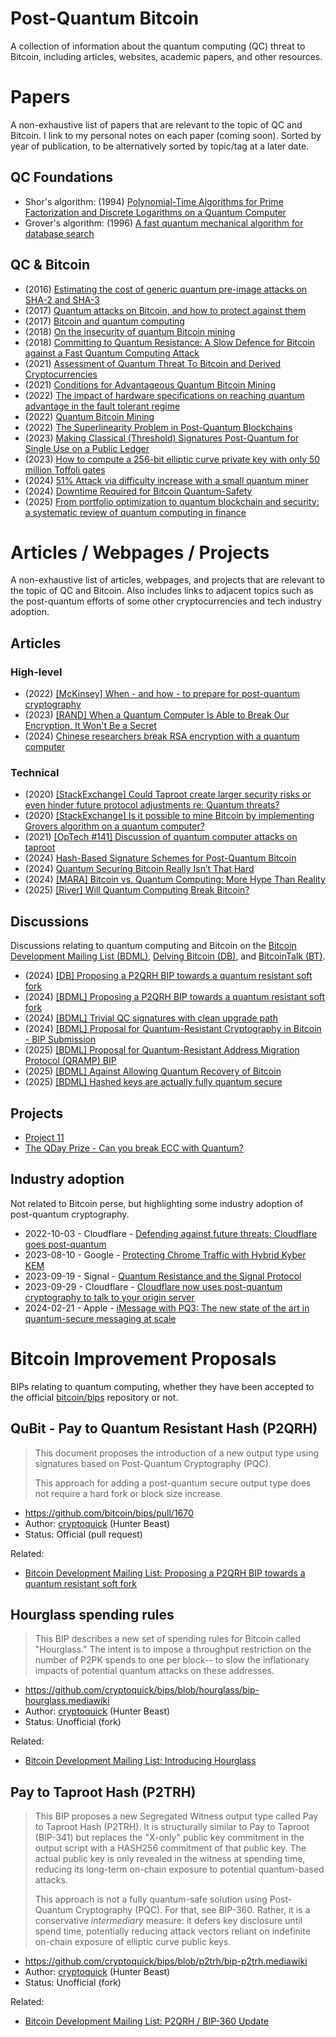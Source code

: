 # Post-Quantum Bitcoin
A collection of information about the quantum computing (QC) threat to Bitcoin, including articles, websites, academic papers, and other resources.

# Papers
A non-exhaustive list of papers that are relevant to the topic of QC and Bitcoin.
I link to my personal notes on each paper (coming soon).
Sorted by year of publication, to be alternatively sorted by topic/tag at a later date.

## QC Foundations
- Shor's algorithm: (1994) [Polynomial-Time Algorithms for Prime Factorization and Discrete Logarithms on a Quantum Computer](https://arxiv.org/abs/quant-ph/9508027v2)
- Grover's algorithm: (1996) [A fast quantum mechanical algorithm for database search](https://arxiv.org/abs/quant-ph/9605043)

## QC & Bitcoin
- (2016) [Estimating the cost of generic quantum pre-image attacks on SHA-2 and SHA-3](https://eprint.iacr.org/2016/992)
- (2017) [Quantum attacks on Bitcoin, and how to protect against them](https://arxiv.org/abs/1710.10377)
- (2017) [Bitcoin and quantum computing](https://arxiv.org/abs/1711.04235)
- (2018) [On the insecurity of quantum Bitcoin mining](https://arxiv.org/abs/1804.08118)
- (2018) [Committing to Quantum Resistance: A Slow Defence for Bitcoin against a Fast Quantum Computing Attack](https://eprint.iacr.org/2018/213)
- (2021) [Assessment of Quantum Threat To Bitcoin and Derived Cryptocurrencies](https://eprint.iacr.org/2021/967)
- (2021) [Conditions for Advantageous Quantum Bitcoin Mining](https://arxiv.org/abs/2110.00878)
- (2022) [The impact of hardware specifications on reaching quantum advantage in the fault tolerant regime](https://pubs.aip.org/avs/aqs/article/4/1/013801/2835275/The-impact-of-hardware-specifications-on-reaching)
- (2022) [Quantum Bitcoin Mining](https://pmc.ncbi.nlm.nih.gov/articles/PMC8946996/)
- (2022) [The Superlinearity Problem in Post-Quantum Blockchains](https://eprint.iacr.org/2022/1423)
- (2023) [Making Classical (Threshold) Signatures Post-Quantum for Single Use on a Public Ledger](https://eprint.iacr.org/2023/420)
- (2023) [How to compute a 256-bit elliptic curve private key with only 50 million Toffoli gates](https://arxiv.org/abs/2306.08585)
- (2024) [51% Attack via difficulty increase with a small quantum miner](https://arxiv.org/abs/2403.08023)
- (2024) [Downtime Required for Bitcoin Quantum-Safety](https://arxiv.org/abs/2410.16965)
- (2025) [From portfolio optimization to quantum blockchain and security: a systematic review of quantum computing in finance](https://jfin-swufe.springeropen.com/articles/10.1186/s40854-025-00751-6)

# Articles / Webpages / Projects
A non-exhaustive list of articles, webpages, and projects that are relevant to the topic of QC and Bitcoin.
Also includes links to adjacent topics such as the post-quantum efforts of some other cryptocurrencies and tech industry adoption.

## Articles

### High-level
- (2022) [[McKinsey] When - and how - to prepare for post-quantum cryptography](https://www.mckinsey.com/capabilities/mckinsey-digital/our-insights/when-and-how-to-prepare-for-post-quantum-cryptography)
- (2023) [[RAND] When a Quantum Computer Is Able to Break Our Encryption, It Won't Be a Secret](https://www.rand.org/pubs/commentary/2023/09/when-a-quantum-computer-is-able-to-break-our-encryption.html)
- (2024) [Chinese researchers break RSA encryption with a quantum computer](https://www.csoonline.com/article/3562701/chinese-researchers-break-rsa-encryption-with-a-quantum-computer.html)

### Technical
- (2020) [[StackExchange] Could Taproot create larger security risks or even hinder future protocol adjustments re: Quantum threats?](https://bitcoin.stackexchange.com/questions/93047/could-taproot-create-larger-security-risks-or-even-hinder-future-protocol-adjust)
- (2020) [[StackExchange] Is it possible to mine Bitcoin by implementing Grovers algorithm on a quantum computer?](https://quantumcomputing.stackexchange.com/questions/9798/is-it-possible-to-mine-bitcoin-by-implementing-grovers-algorithm-on-a-quantum-c/12847#12847)
- (2021) [[OpTech #141] Discussion of quantum computer attacks on taproot](https://bitcoinops.org/en/newsletters/2021/03/24/#discussion-of-quantum-computer-attacks-on-taproot)
- (2024) [Hash-Based Signature Schemes for Post-Quantum Bitcoin](https://conduition.io/cryptography/quantum-hbs/)
- (2024) [Quantum Securing Bitcoin Really Isn’t That Hard](https://blog.coinshares.com/quantum-securing-bitcoin-really-isnt-that-hard-250d16157cb9)
- (2024) [[MARA] Bitcoin vs. Quantum Computing: More Hype Than Reality](https://www.mara.com/posts/bitcoin-vs-quantum-computing-more-hype-than-reality)
- (2025) [[River] Will Quantum Computing Break Bitcoin?](https://river.com/learn/will-quantum-computing-break-bitcoin/)

## Discussions
Discussions relating to quantum computing and Bitcoin on the [Bitcoin Development Mailing List (BDML)](https://groups.google.com/g/bitcoindev), [Delving Bitcoin (DB)](https://delvingbitcoin.org/), and [BitcoinTalk (BT)](https://bitcointalk.org/).

- (2024) [[DB] Proposing a P2QRH BIP towards a quantum resistant soft fork](https://delvingbitcoin.org/t/proposing-a-p2qrh-bip-towards-a-quantum-resistant-soft-fork/956?u=cryptoquick)
- (2024) [[BDML] Proposing a P2QRH BIP towards a quantum resistant soft fork](https://groups.google.com/g/bitcoindev/c/Aee8xKuIC2s)
- (2024) [[BDML] Trivial QC signatures with clean upgrade path](https://groups.google.com/g/bitcoindev/c/8O857bRSVV8)
- (2024) [[BDML] Proposal for Quantum-Resistant Cryptography in Bitcoin - BIP Submission](https://groups.google.com/g/bitcoindev/c/p8xz08YTvkw)
- (2025) [[BDML] Proposal for Quantum-Resistant Address Migration Protocol (QRAMP) BIP](https://groups.google.com/g/bitcoindev/c/8PM6iZCeDMc)
- (2025) [[BDML] Against Allowing Quantum Recovery of Bitcoin](https://groups.google.com/g/bitcoindev/c/uUK6py0Yjq0)
- (2025) [[BDML] Hashed keys are actually fully quantum secure](https://groups.google.com/g/bitcoindev/c/jr1QO95k6Uc)

## Projects
- [Project 11](https://www.projecteleven.com/)
- [The QDay Prize - Can you break ECC with Quantum?](https://www.qdayprize.org/)

## Industry adoption
Not related to Bitcoin perse, but highlighting some industry adoption of post-quantum cryptography.
- 2022-10-03 - Cloudflare - [Defending against future threats: Cloudflare goes post-quantum](https://blog.cloudflare.com/post-quantum-for-all/)
- 2023-08-10 - Google - [Protecting Chrome Traffic with Hybrid Kyber KEM](https://blog.chromium.org/2023/08/protecting-chrome-traffic-with-hybrid.html)
- 2023-09-19 - Signal - [Quantum Resistance and the Signal Protocol](https://signal.org/blog/pqxdh/)
- 2023-09-29 - Cloudflare - [Cloudflare now uses post-quantum cryptography to talk to your origin server](https://blog.cloudflare.com/post-quantum-to-origins/)
- 2024-02-21 - Apple - [iMessage with PQ3: The new state of the art in quantum-secure messaging at scale](https://security.apple.com/blog/imessage-pq3/)

# Bitcoin Improvement Proposals
BIPs relating to quantum computing, whether they have been accepted to the official [bitcoin/bips](https://github.com/bitcoin/bips) repository or not.

## QuBit - Pay to Quantum Resistant Hash (P2QRH)

> This document proposes the introduction of a new output type using signatures based on Post-Quantum Cryptography (PQC).
>
> This approach for adding a post-quantum secure output type does not require a hard fork or block size increase.

- https://github.com/bitcoin/bips/pull/1670
- Author: [cryptoquick](https://github.com/cryptoquick) (Hunter Beast)
- Status: Official (pull request)

Related:
- [Bitcoin Development Mailing List: Proposing a P2QRH BIP towards a quantum resistant soft fork](https://groups.google.com/g/bitcoindev/c/Aee8xKuIC2s)

## Hourglass spending rules

>This BIP describes a new set of spending rules for Bitcoin called "Hourglass." The intent is to impose a throughput restriction on the number of P2PK spends to one per block-- to slow the inflationary impacts of potential quantum attacks on these addresses.

- https://github.com/cryptoquick/bips/blob/hourglass/bip-hourglass.mediawiki
- Author: [cryptoquick](https://github.com/cryptoquick) (Hunter Beast)
- Status: Unofficial (fork)

Related:
- [Bitcoin Development Mailing List: Introducing Hourglass](https://groups.google.com/g/bitcoindev/c/zmg3U117aNc)

## Pay to Taproot Hash (P2TRH)

> This BIP proposes a new Segregated Witness output type called Pay to Taproot Hash (P2TRH). It is structurally similar to Pay to Taproot (BIP-341) but replaces the "X-only" public key commitment in the output script with a HASH256 commitment of that public key. The actual public key is only revealed in the witness at spending time, reducing its long-term on-chain exposure to potential quantum-based attacks.
>
>This approach is not a fully quantum-safe solution using Post-Quantum Cryptography (PQC). For that, see BIP-360. Rather, it is a conservative _intermediary_ measure: it defers key disclosure until spend time, potentially reducing attack vectors reliant on indefinite on-chain exposure of elliptic curve public keys.

- https://github.com/cryptoquick/bips/blob/p2trh/bip-p2trh.mediawiki
- Author: [cryptoquick](https://github.com/cryptoquick) (Hunter Beast)
- Status: Unofficial (fork)

Related:
- [Bitcoin Development Mailing List: P2QRH / BIP-360 Update](https://groups.google.com/g/bitcoindev/c/oQKezDOc4us)
